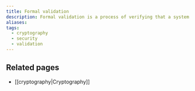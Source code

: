 ```yaml
---
title: Formal validation
description: Formal validation is a process of verifying that a system or program is correct and meets specific requirements. It involves using mathematical tools and techniques to analyze the system's behavior and ensure that it behaves as expected.
aliases: 
tags:
  - cryptography
  - security
  - validation
---
```


## Related pages
- [[cryptography|Cryptography]]
